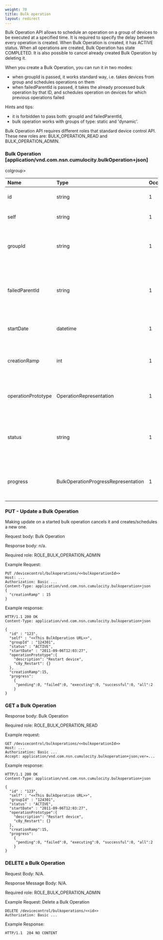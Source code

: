 ```yaml
---
weight: 70
title: Bulk operation
layout: redirect
---
```


Bulk Operation API allows to schedule an operation on a group of devices to be executed at a specified time. It is required to specify the delay between every operation is created.
When Bulk Operation is created, it has ACTIVE status. When all operations are created, Bulk Operation has state COMPLETED. It is also possible to cancel already created Bulk Operation by deleting it.

When you create a Bulk Operation, you can run it in two modes:
- when groupId is passed, it works standard way, i.e. takes devices from group and schedules operations on them
- when failedParentId is passed, it takes the already processed bulk operation by that ID, and schedules operation on devices for which previous operations failed

Hints and tips:
- it is forbidden to pass both: groupId and failedParentId,
- bulk operation works with groups of type: static and 'dynamic'.

Bulk Operation API requires different roles that standard device control API. These new roles are: BULK_OPERATION_READ and BULK_OPERATION_ADMIN.

### Bulk Operation [application/vnd.com.nsn.cumulocity.bulkOperation+json]

<table>
colgroup>
<col style="width: 20%;">
<col style="width: 20%;">
<col style="width: 10%;">
<col style="width: 30%;">
<col style="width: 20%;">
</colgroup>
<thead>
<tr>
<th align="left">Name</th>
<th align="left">Type</th>
<th align="left">Occurs</th>
<th align="left">Description</th>
<th>PUT/POST</th>
</tr>
</thead>
<tbody>
<tr>
<td align="left">id</td>
<td align="left">string</td>
<td align="left">1</td>
<td align="left">Uniquely identifies an operation.</td>
<td>No</td>
</tr>
<tr>
<td align="left">self</td>
<td align="left">string</td>
<td align="left">1</td>
<td align="left">A URI linking to this resource.</td>
<td>No</td>
</tr>
<tr>
<td align="left">groupId</td>
<td align="left">string</td>
<td align="left">1</td>
<td align="left">Identifies the target group on which this operation should be performed.</td>
<td>POST: No PUT: No</td>
</tr>
<tr>
<td align="left">failedParentId</td>
<td align="left">string</td>
<td align="left">1</td>
<td align="left">Identifies the failed bulk operation from which failed operations should be rescheduled.</td>
<td>POST: No PUT: No</td>
</tr>
<tr>
<td align="left">startDate</td>
<td align="left">datetime</td>
<td align="left">1</td>
<td align="left">Time when operations should be created.</td>
<td>POST: Mandatory PUT: No</td>
</tr>
<tr>
<td align="left">creationRamp</td>
<td align="left">int</td>
<td align="left">1</td>
<td align="left">Delay between every operation creation in seconds.</td>
<td>POST: Mandatory PUT: No</td>
</tr>
<tr>
<td align="left">operationPrototype</td>
<td align="left">OperationRepresentation</td>
<td align="left">1</td>
<td align="left">Operation to be executed for every device in a group.</td>
<td>POST: Mandatory PUT: No</td>
</tr>
<tr>
<td align="left">status</td>
<td align="left">string</td>
<td align="left">1</td>
<td align="left">Status of Bulk Operation. Possible values: ACTIVE, COMPLETED, DELETED</td>
<td>No</td>
</tr>
<tr>
<td align="left">progress</td>
<td align="left">BulkOperationProgressRepresentation</td>
<td align="left">1</td>
<td align="left">Contains information about number of processed operations.</td>
<td>No</td>
</tr>
</tbody>
</table>

### PUT - Update a Bulk Operation

Making update on a started bulk operation cancels it and creates/schedules a new one.

Request body: Bulk Operation

Response body: n/a.

Required role: ROLE\_BULK\_OPERATION\_ADMIN

Example Request:

    PUT /devicecontrol/bulkoperations/<<bulkoperationId>>
    Host: ...
    Authorization: Basic ...
    Content-Type: application/vnd.com.nsn.cumulocity.bulkoperation+json
    {
      "creationRamp" : 15
    }

Example response:

    HTTP/1.1 200 OK
    Content-Type: application/vnd.com.nsn.cumulocity.bulkoperation+json

    {
      "id" : "123",
      "self" : "<<This BulkOperation URL>>",
      "groupId" : "124301",
      "status" : "ACTIVE",
      "startDate" : "2011-09-06T12:03:27",
      "operationPrototype":{
        "description": "Restart device",
        "c8y_Restart": {}
      },
      "creationRamp":15,
      "progress":
        {
         "pending":0, "failed":0, "executing":0, "successful":0, "all":2
        }
    }

### GET a Bulk Operation

Response body: Bulk Operation

Required role: ROLE\_BULK\_OPERATION\_READ

Example request:

    GET /devicecontrol/bulkoperations/<<bulkoperationId>>
    Host: ...
    Authorization: Basic ...
    Accept: application/vnd.com.nsn.cumulocity.bulkoperation+json;ver=...

Example response:

    HTTP/1.1 200 OK
    Content-Type: application/vnd.com.nsn.cumulocity.bulkoperation+json

    {
      "id" : "123",
      "self" : "<<This BulkOperation URL>>",
      "groupId" : "124301",
      "status" : "ACTIVE",
      "startDate" : "2011-09-06T12:03:27",
      "operationPrototype":{
        "description": "Restart device",
        "c8y_Restart": {}
      },
      "creationRamp":15,
      "progress":
        {
         "pending":0, "failed":0, "executing":0, "successful":0, "all":2
        }
    }

### DELETE a Bulk Operation

Request Body: N/A.

Response Message Body: N/A.

Required role: ROLE\_BULK\_OPERATION\_ADMIN

Example Request: Delete a Bulk Operation

    DELETE /devicecontrol/bulkoperations/<<id>>
    Authorization: Basic ...

Example Response:

    HTTP/1.1  204 NO CONTENT
